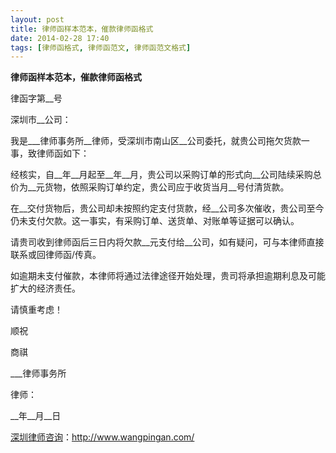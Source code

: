 ```yaml
---
layout: post
title: 律师函样本范本，催款律师函格式
date: 2014-02-28 17:40
tags: [律师函格式, 律师函范文, 律师函范文格式]
---
```

<strong>律师函样本范本，催款律师函格式</strong>

律函字第__号

深圳市__公司：

我是___律师事务所__律师，受深圳市南山区__公司委托，就贵公司拖欠货款一事，致律师函如下：

经核实，自__年__月起至__年__月，贵公司以采购订单的形式向__公司陆续采购总价为__元货物，依照采购订单约定，贵公司应于收货当月__号付清货款。

在__交付货物后，贵公司却未按照约定支付货款，经__公司多次催收，贵公司至今仍未支付欠款。这一事实，有采购订单、送货单、对账单等证据可以确认。

请贵司收到律师函后三日内将欠款__元支付给__公司，如有疑问，可与本律师直接联系或回律师函/传真。

如逾期未支付催款，本律师将通过法律途径开始处理，贵司将承担逾期利息及可能扩大的经济责任。

请慎重考虑！

顺祝

商祺

___律师事务所

律师：

__年__月__日

<a href="http://www.wangpingan.com/">深圳律师咨询</a>：<a href="http://www.wangpingan.com/">http://www.wangpingan.com/</a>

